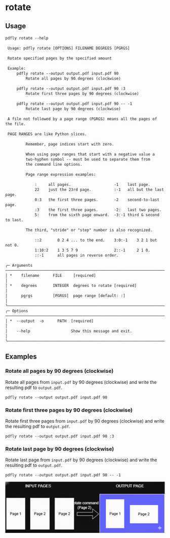 # rotate

## Usage

```
pdfly rotate --help

 Usage: pdfly rotate [OPTIONS] FILENAME DEGREES [PGRGS]

 Rotate specified pages by the specified amount

 Example:
     pdfly rotate --output output.pdf input.pdf 90
         Rotate all pages by 90 degrees (clockwise)

     pdfly rotate --output output.pdf input.pdf 90 :3
         Rotate first three pages by 90 degrees (clockwise)

     pdfly rotate --output output.pdf input.pdf 90 -- -1
         Rotate last page by 90 degrees (clockwise)

 A file not followed by a page range (PGRGS) means all the pages of the file.

 PAGE RANGES are like Python slices.

         Remember, page indices start with zero.

         When using page ranges that start with a negative value a
         two-hyphen symbol -- must be used to separate them from
         the command line options.

         Page range expression examples:

             :     all pages.                   -1    last page.
             22    just the 23rd page.          :-1   all but the last page.
             0:3   the first three pages.       -2    second-to-last page.
             :3    the first three pages.       -2:   last two pages.
             5:    from the sixth page onward.  -3:-1 third & second to last.

         The third, "stride" or "step" number is also recognized.

             ::2       0 2 4 ... to the end.    3:0:-1    3 2 1 but not 0.
             1:10:2    1 3 5 7 9                2::-1     2 1 0.
             ::-1      all pages in reverse order.

╭─ Arguments ────────────────────────────────────────────────────────────────────────────────────────────────────────────────────────────────────────────────────────────────────────────────╮
│ *    filename      FILE     [required]                                                                                                                                                     │
│ *    degrees       INTEGER  degrees to rotate [required]                                                                                                                                   │
│      pgrgs         [PGRGS]  page range [default: :]                                                                                                                                        │
╰────────────────────────────────────────────────────────────────────────────────────────────────────────────────────────────────────────────────────────────────────────────────────────────╯
╭─ Options ──────────────────────────────────────────────────────────────────────────────────────────────────────────────────────────────────────────────────────────────────────────────────╮
│ *  --output  -o      PATH  [required]                                                                                                                                                      │
│    --help                  Show this message and exit.                                                                                                                                     │
╰────────────────────────────────────────────────────────────────────────────────────────────────────────────────────────────────────────────────────────────────────────────────────────────╯
```

## Examples

### Rotate all pages by 90 degrees (clockwise)

Rotate all pages from `input.pdf` by 90 degrees (clockwise) and write the resulting pdf to `output.pdf`.

```
pdfly rotate --output output.pdf input.pdf 90
```

### Rotate first three pages by 90 degrees (clockwise)

Rotate first three pages from `input.pdf` by 90 degrees (clockwise) and write the resulting pdf to `output.pdf`.

```
pdfly rotate --output output.pdf input.pdf 90 :3
```

### Rotate last page by 90 degrees (clockwise)

Rotate last page from `input.pdf` by 90 degrees (clockwise) and write the resulting pdf to `output.pdf`.

```
pdfly rotate --output output.pdf input.pdf 90 -- -1
```

![alt text](../diagrams/rotate-command.png)

